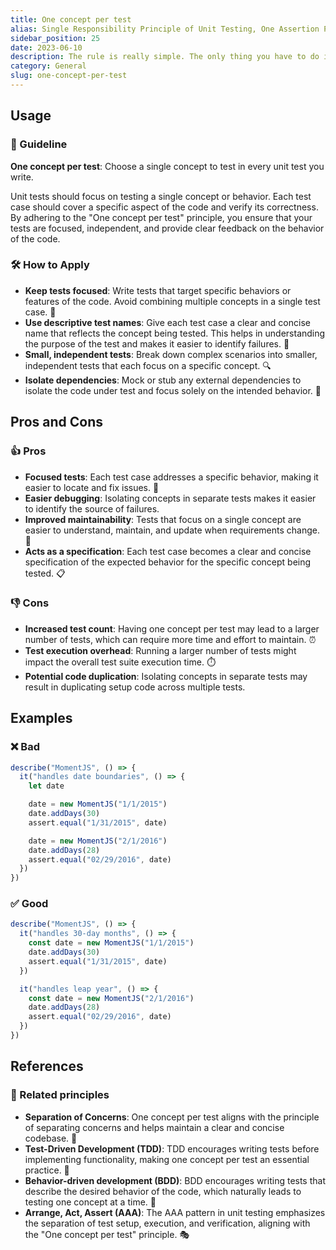 ```yaml
---
title: One concept per test
alias: Single Responsibility Principle of Unit Testing, One Assertion Per Test, Single Responsibility Principle of Testing, Single concept per test
sidebar_position: 25
date: 2023-06-10
description: The rule is really simple. The only thing you have to do is to choose a single concept to test in every unit test you write.
category: General
slug: one-concept-per-test
---
```


## Usage
### 📝 Guideline
**One concept per test**: Choose a single concept to test in every unit test you write.

Unit tests should focus on testing a single concept or behavior. Each test case should cover a specific aspect of the code and verify its correctness. By adhering to the "One concept per test" principle, you ensure that your tests are focused, independent, and provide clear feedback on the behavior of the code.

### 🛠️ How to Apply
- **Keep tests focused**: Write tests that target specific behaviors or features of the code. Avoid combining multiple concepts in a single test case. 🎯
- **Use descriptive test names**: Give each test case a clear and concise name that reflects the concept being tested. This helps in understanding the purpose of the test and makes it easier to identify failures. 📛
- **Small, independent tests**: Break down complex scenarios into smaller, independent tests that each focus on a specific concept. 🔍
- **Isolate dependencies**: Mock or stub any external dependencies to isolate the code under test and focus solely on the intended behavior. 🔌

## Pros and Cons

### 👍 Pros
- **Focused tests**: Each test case addresses a specific behavior, making it easier to locate and fix issues. 🎯
- **Easier debugging**: Isolating concepts in separate tests makes it easier to identify the source of failures.
- **Improved maintainability**: Tests that focus on a single concept are easier to understand, maintain, and update when requirements change. 🔧
- **Acts as a specification**: Each test case becomes a clear and concise specification of the expected behavior for the specific concept being tested. 📋

### 👎 Cons
- **Increased test count**: Having one concept per test may lead to a larger number of tests, which can require more time and effort to maintain. ⏰
- **Test execution overhead**: Running a larger number of tests might impact the overall test suite execution time. ⏱️
- **Potential code duplication**: Isolating concepts in separate tests may result in duplicating setup code across multiple tests.

## Examples

### ❌ Bad
```typescript
describe("MomentJS", () => {
  it("handles date boundaries", () => {
    let date

    date = new MomentJS("1/1/2015")
    date.addDays(30)
    assert.equal("1/31/2015", date)

    date = new MomentJS("2/1/2016")
    date.addDays(28)
    assert.equal("02/29/2016", date)
  })
})

```

### ✅ Good
```typescript
describe("MomentJS", () => {
  it("handles 30-day months", () => {
    const date = new MomentJS("1/1/2015")
    date.addDays(30)
    assert.equal("1/31/2015", date)
  })

  it("handles leap year", () => {
    const date = new MomentJS("2/1/2016")
    date.addDays(28)
    assert.equal("02/29/2016", date)
  })
})

```

## References

### 🔀 Related principles
- **Separation of Concerns**: One concept per test aligns with the principle of separating concerns and helps maintain a clear and concise codebase. 🧩
- **Test-Driven Development (TDD)**: TDD encourages writing tests before implementing functionality, making one concept per test an essential practice. 🔴
- **Behavior-driven development (BDD)**: BDD encourages writing tests that describe the desired behavior of the code, which naturally leads to testing one concept at a time. 📝
- **Arrange, Act, Assert (AAA)**: The AAA pattern in unit testing emphasizes the separation of test setup, execution, and verification, aligning with the "One concept per test" principle. 🎭